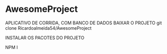 # AwesomeProject
APLICATIVO DE CORRIDA, COM BANCO DE DADOS 
    BAIXAR O PROJETO
git clone  Ricardoalmeida54/AwesomeProject
 
 INSTALAR OS PACOTES DO PROJETO
 
 NPM I
